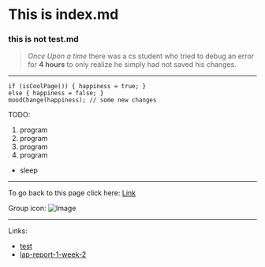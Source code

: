 # This is index.md
### this is not test.md
> *Once Upon a time* there was a cs student who tried to debug an error for **4 hours** 
> to only realize he simply had not saved his changes. 
---
```
if (isCoolPage()) { happiness = true; }
else { happiness = false; }
moodChange(happiness); // some new changes
```
TODO: 
1. program
2. program
3. program
4. program
  * sleep
---
To go back to this page click here: [Link](https://skylergoh.github.io/cse15l-lab-reports/)

Group icon: ![Image](https://www.birdnote.org/sites/default/files/Wandering-Albatross-800-Ed-Dunens-CC.jpg)

---
Links:
* [test](test.html)
* [lap-report-1-week-2](https://skylergoh.github.io/cse15l-lab-reports/lab-report-1-week-2.html)